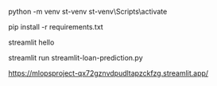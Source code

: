 
python -m venv st-venv
st-venv\Scripts\activate

pip install -r requirements.txt

streamlit hello

streamlit run streamlit-loan-prediction.py

https://mlopsproject-qx72gznvdpudltapzckfzg.streamlit.app/
